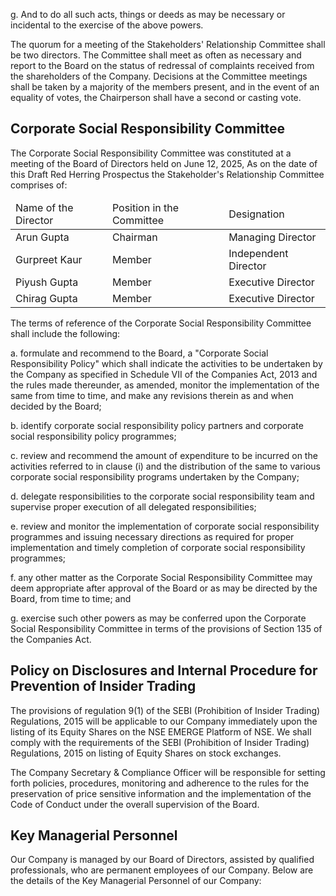 g. And to do all such acts, things or deeds as may be necessary or incidental to the exercise of the above powers.

The quorum for a meeting of the Stakeholders' Relationship Committee shall be two directors. The Committee shall meet as often as necessary and report to the Board on the status of redressal of complaints received from the shareholders of the Company. Decisions at the Committee meetings shall be taken by a majority of the members present, and in the event of an equality of votes, the Chairperson shall have a second or casting vote.

## Corporate Social Responsibility Committee

The Corporate Social Responsibility Committee was constituted at a meeting of the Board of Directors held on June 12, 2025, As on the date of this Draft Red Herring Prospectus the Stakeholder's Relationship Committee comprises of:

<table><thead><tr><td>Name of the Director</td><td>Position in the Committee</td><td>Designation</td></tr></thead><tbody><tr><td>Arun Gupta</td><td>Chairman</td><td>Managing Director</td></tr><tr><td>Gurpreet Kaur</td><td>Member</td><td>Independent Director</td></tr><tr><td>Piyush Gupta</td><td>Member</td><td>Executive Director</td></tr><tr><td>Chirag Gupta</td><td>Member</td><td>Executive Director</td></tr></tbody></table>

The terms of reference of the Corporate Social Responsibility Committee shall include the following:

a. formulate and recommend to the Board, a "Corporate Social Responsibility Policy" which shall indicate the activities to be undertaken by the Company as specified in Schedule VII of the Companies Act, 2013 and the rules made thereunder, as amended, monitor the implementation of the same from time to time, and make any revisions therein as and when decided by the Board;

b. identify corporate social responsibility policy partners and corporate social responsibility policy programmes;

c. review and recommend the amount of expenditure to be incurred on the activities referred to in clause (i) and the distribution of the same to various corporate social responsibility programs undertaken by the Company;

d. delegate responsibilities to the corporate social responsibility team and supervise proper execution of all delegated responsibilities;

e. review and monitor the implementation of corporate social responsibility programmes and issuing necessary directions as required for proper implementation and timely completion of corporate social responsibility programmes;

f. any other matter as the Corporate Social Responsibility Committee may deem appropriate after approval of the Board or as may be directed by the Board, from time to time; and

g. exercise such other powers as may be conferred upon the Corporate Social Responsibility Committee in terms of the provisions of Section 135 of the Companies Act.

## Policy on Disclosures and Internal Procedure for Prevention of Insider Trading

The provisions of regulation 9(1) of the SEBI (Prohibition of Insider Trading) Regulations, 2015 will be applicable to our Company immediately upon the listing of its Equity Shares on the NSE EMERGE Platform of NSE. We shall comply with the requirements of the SEBI (Prohibition of Insider Trading) Regulations, 2015 on listing of Equity Shares on stock exchanges.

The Company Secretary & Compliance Officer will be responsible for setting forth policies, procedures, monitoring and adherence to the rules for the preservation of price sensitive information and the implementation of the Code of Conduct under the overall supervision of the Board.

## Key Managerial Personnel

Our Company is managed by our Board of Directors, assisted by qualified professionals, who are permanent employees of our Company. Below are the details of the Key Managerial Personnel of our Company: